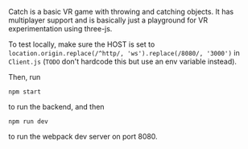 Catch is a basic VR game with throwing and catching objects. It has multiplayer support and is basically just a playground for VR experimentation using three-js.

To test locally, make sure the HOST is set to `location.origin.replace(/^http/, 'ws').replace(/8080/, '3000')` in `Client.js` (`TODO` don't hardcode this but use an env variable instead).

Then, run

```
npm start
```

to run the backend, and then

```
npm run dev
```

to run the webpack dev server on port 8080.